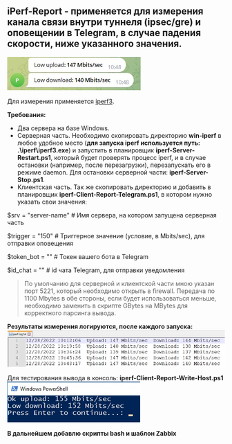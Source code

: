 ## iPerf-Report - применяется для измерения канала связи внутри туннеля (ipsec/gre) и оповещении в Telegram, в случае падения скорости, ниже указанного значения.

![Image alt](https://github.com/Lifailon/iPerf-Report/blob/rsa/Screen/Telegram-Report-150Mbits.jpg)

Для измерения применяется [iperf3](https://github.com/esnet/iperf).

**Требования:**
* Два сервера на базе Windows.
* Серверная часть. Необходимо скопировать директорию **win-iperf** в любое удобное место (**для запуска iperf используется путь: .\iperf\iperf3.exe**) и запустить в планировщик **iperf-Server-Restart.ps1**, который будет проверять процесс iperf, и в случае остановки (например, после перезагрузки), перезапускать его в режиме daemon. Для остановки серверной части: **iperf-Server-Stop.ps1**.
* Клиентская часть. Так же скопировать директорию и добавить в планировщик **iperf-Client-Report-Telegram.ps1**, в котором нужно указать свои значения:

$srv = "server-name" # Имя сервера, на котором запущена серверная часть

$trigger = "150" # Триггерное значение (условие, в Mbits/sec), для отправки оповещения

$token_bot = "" # Токен вашего бота в Telegram

$id_chat = "" # id чата Telegram, для отправки уведомления

> По умолчанию для серверной и клиентской части мною указан порт 5221, который необходимо открыть в firewall. Передача по 1100 Mbytes в обе стороны, если будет использоваться меньше, необходимо заменить в скрипте GBytes на MBytes для корректного парсинга вывода.

**Результаты измерения логируются, после каждого запуска:**
![Image alt](https://github.com/Lifailon/iPerf-Report/blob/rsa/Screen/iperf-log.jpg)

Для тестирования вывода в консоль: **iperf-Client-Report-Write-Host.ps1**
![Image alt](https://github.com/Lifailon/iPerf-Report/blob/rsa/Screen/Write-Host-155Mbits.jpg)

**В дальнейшем добавлю скрипты bash и шаблон Zabbix**
